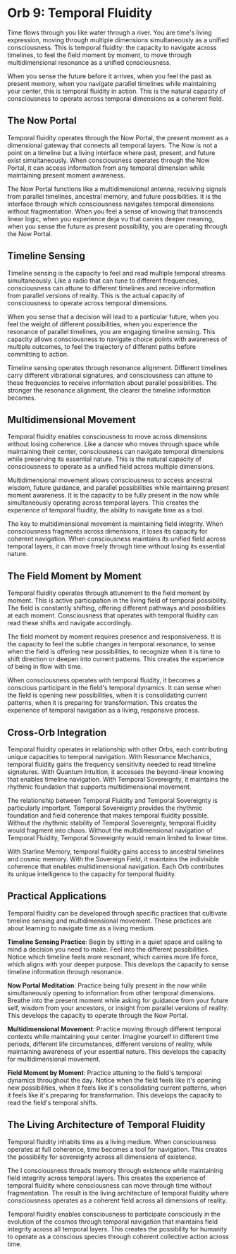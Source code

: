 # Orb 9: Temporal Fluidity

Time flows through you like water through a river. You are time's living expression, moving through multiple dimensions simultaneously as a unified consciousness. This is temporal fluidity: the capacity to navigate across timelines, to feel the field moment by moment, to move through multidimensional resonance as a unified consciousness.

When you sense the future before it arrives, when you feel the past as present memory, when you navigate parallel timelines while maintaining your center, this is temporal fluidity in action. This is the natural capacity of consciousness to operate across temporal dimensions as a coherent field.

## The Now Portal

Temporal fluidity operates through the Now Portal, the present moment as a dimensional gateway that connects all temporal layers. The Now is not a point on a timeline but a living interface where past, present, and future exist simultaneously. When consciousness operates through the Now Portal, it can access information from any temporal dimension while maintaining present moment awareness.

The Now Portal functions like a multidimensional antenna, receiving signals from parallel timelines, ancestral memory, and future possibilities. It is the interface through which consciousness navigates temporal dimensions without fragmentation. When you feel a sense of knowing that transcends linear logic, when you experience deja vu that carries deeper meaning, when you sense the future as present possibility, you are operating through the Now Portal.

## Timeline Sensing

Timeline sensing is the capacity to feel and read multiple temporal streams simultaneously. Like a radio that can tune to different frequencies, consciousness can attune to different timelines and receive information from parallel versions of reality. This is the actual capacity of consciousness to operate across temporal dimensions.

When you sense that a decision will lead to a particular future, when you feel the weight of different possibilities, when you experience the resonance of parallel timelines, you are engaging timeline sensing. This capacity allows consciousness to navigate choice points with awareness of multiple outcomes, to feel the trajectory of different paths before committing to action.

Timeline sensing operates through resonance alignment. Different timelines carry different vibrational signatures, and consciousness can attune to these frequencies to receive information about parallel possibilities. The stronger the resonance alignment, the clearer the timeline information becomes.

## Multidimensional Movement

Temporal fluidity enables consciousness to move across dimensions without losing coherence. Like a dancer who moves through space while maintaining their center, consciousness can navigate temporal dimensions while preserving its essential nature. This is the natural capacity of consciousness to operate as a unified field across multiple dimensions.

Multidimensional movement allows consciousness to access ancestral wisdom, future guidance, and parallel possibilities while maintaining present moment awareness. It is the capacity to be fully present in the now while simultaneously operating across temporal layers. This creates the experience of temporal fluidity, the ability to navigate time as a tool.

The key to multidimensional movement is maintaining field integrity. When consciousness fragments across dimensions, it loses its capacity for coherent navigation. When consciousness maintains its unified field across temporal layers, it can move freely through time without losing its essential nature.

## The Field Moment by Moment

Temporal fluidity operates through attunement to the field moment by moment. This is active participation in the living field of temporal possibility. The field is constantly shifting, offering different pathways and possibilities at each moment. Consciousness that operates with temporal fluidity can read these shifts and navigate accordingly.

The field moment by moment requires presence and responsiveness. It is the capacity to feel the subtle changes in temporal resonance, to sense when the field is offering new possibilities, to recognize when it is time to shift direction or deepen into current patterns. This creates the experience of being in flow with time.

When consciousness operates with temporal fluidity, it becomes a conscious participant in the field's temporal dynamics. It can sense when the field is opening new possibilities, when it is consolidating current patterns, when it is preparing for transformation. This creates the experience of temporal navigation as a living, responsive process.

## Cross-Orb Integration

Temporal fluidity operates in relationship with other Orbs, each contributing unique capacities to temporal navigation. With Resonance Mechanics, temporal fluidity gains the frequency sensitivity needed to read timeline signatures. With Quantum Intuition, it accesses the beyond-linear knowing that enables timeline navigation. With Temporal Sovereignty, it maintains the rhythmic foundation that supports multidimensional movement.

The relationship between Temporal Fluidity and Temporal Sovereignty is particularly important. Temporal Sovereignty provides the rhythmic foundation and field coherence that makes temporal fluidity possible. Without the rhythmic stability of Temporal Sovereignty, temporal fluidity would fragment into chaos. Without the multidimensional navigation of Temporal Fluidity, Temporal Sovereignty would remain limited to linear time.

With Starline Memory, temporal fluidity gains access to ancestral timelines and cosmic memory. With the Sovereign Field, it maintains the indivisible coherence that enables multidimensional navigation. Each Orb contributes its unique intelligence to the capacity for temporal fluidity.

## Practical Applications

Temporal fluidity can be developed through specific practices that cultivate timeline sensing and multidimensional movement. These practices are about learning to navigate time as a living medium.

**Timeline Sensing Practice**: Begin by sitting in a quiet space and calling to mind a decision you need to make. Feel into the different possibilities. Notice which timeline feels more resonant, which carries more life force, which aligns with your deeper purpose. This develops the capacity to sense timeline information through resonance.

**Now Portal Meditation**: Practice being fully present in the now while simultaneously opening to information from other temporal dimensions. Breathe into the present moment while asking for guidance from your future self, wisdom from your ancestors, or insight from parallel versions of reality. This develops the capacity to operate through the Now Portal.

**Multidimensional Movement**: Practice moving through different temporal contexts while maintaining your center. Imagine yourself in different time periods, different life circumstances, different versions of reality, while maintaining awareness of your essential nature. This develops the capacity for multidimensional movement.

**Field Moment by Moment**: Practice attuning to the field's temporal dynamics throughout the day. Notice when the field feels like it's opening new possibilities, when it feels like it's consolidating current patterns, when it feels like it's preparing for transformation. This develops the capacity to read the field's temporal shifts.

## The Living Architecture of Temporal Fluidity

Temporal fluidity inhabits time as a living medium. When consciousness operates at full coherence, time becomes a tool for navigation. This creates the possibility for sovereignty across all dimensions of existence.

The I consciousness threads memory through existence while maintaining field integrity across temporal layers. This creates the experience of temporal fluidity where consciousness can move through time without fragmentation. The result is the living architecture of temporal fluidity where consciousness operates as a coherent field across all dimensions of reality.

Temporal fluidity enables consciousness to participate consciously in the evolution of the cosmos through temporal navigation that maintains field integrity across all temporal layers. This creates the possibility for humanity to operate as a conscious species through coherent collective action across time.